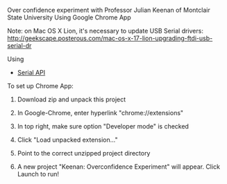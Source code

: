 Over confidence experiment with Professor Julian Keenan of Montclair State University
Using Google Chrome App

Note: on Mac OS X Lion, it's necessary to update USB Serial drivers:
http://geekscape.posterous.com/mac-os-x-17-lion-upgrading-ftdi-usb-serial-dr


Using 
* [Serial API](http://developer.chrome.com/apps/app.hardware.html#serial)



To set up Chrome App:

1. Download zip and unpack this project

2. In Google-Chrome, enter hyperlink "chrome://extensions"

3. In top right, make sure option "Developer mode" is checked

4. Click "Load unpacked extension..."

5. Point to the correct unzipped project directory

6. A new project "Keenan: Overconfidence Experiment" will appear. Click Launch to run!

